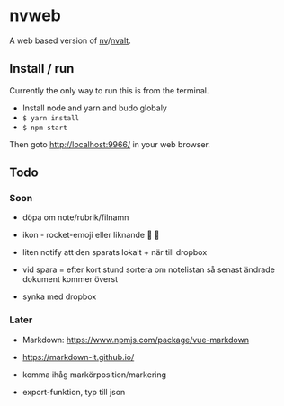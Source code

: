 # nvweb

A web based version of [nv](http://notational.net/)/[nvalt](http://brettterpstra.com/projects/nvalt/).

## Install / run

Currently the only way to run this is from the terminal.

- Install node and yarn and budo globaly
- `$ yarn install`
- `$ npm start`

Then goto [http://localhost:9966/](http://localhost:9966/) in your web browser.

## Todo

### Soon

- döpa om note/rubrik/filnamn

- ikon - rocket-emoji eller liknande 🚀 👾

- liten notify att den sparats lokalt + när till dropbox

- vid spara = efter kort stund sortera om notelistan så senast ändrade dokument kommer överst

- synka med dropbox

### Later

- Markdown: 
  https://www.npmjs.com/package/vue-markdown

- https://markdown-it.github.io/

- komma ihåg markörposition/markering

- export-funktion, typ till json
